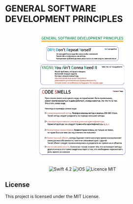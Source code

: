 # GENERAL SOFTWARE DEVELOPMENT PRINCIPLES

<div align = "center">
<img src="/DevPrinciples.png" width="60%">            
</div>

<p align="center">
<img src="https://img.shields.io/badge/Adobe Illustrator-22.1-orange.svg" alt="Swift 4.2"/>
<img src="https://img.shields.io/badge/platform-All-green.svg" alt="iOS"/>
<img src="https://img.shields.io/badge/licence-MIT-lightgray.svg" alt="Licence MIT"/>
</p>


## License

This project is licensed under the MIT License.